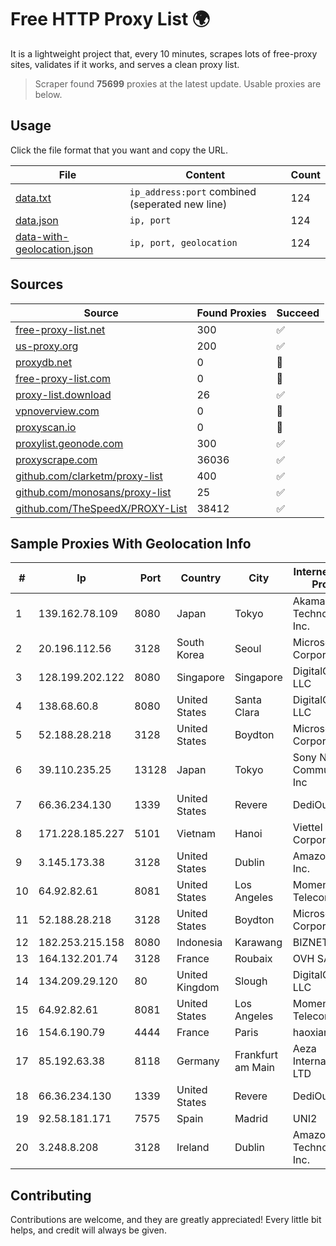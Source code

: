 
# Free HTTP Proxy List 🌍

It is a lightweight project that, every 10 minutes, scrapes lots of free-proxy sites, validates if it works, and serves a clean proxy list.


> Scraper found **75699** proxies at the latest update. Usable proxies are below.

## Usage

Click the file format that you want and copy the URL.


|File|Content|Count|
|----|-------|-----|
|[data.txt](https://raw.githubusercontent.com/themiralay/Proxy-List-World/master/data.txt)|`ip_address:port` combined (seperated new line)|124|
|[data.json](https://raw.githubusercontent.com/themiralay/Proxy-List-World/master/data.json)|`ip, port`|124|
|[data-with-geolocation.json](https://raw.githubusercontent.com/themiralay/Proxy-List-World/master/data-with-geolocation.json)|`ip, port, geolocation`|124|

## Sources

|Source|Found Proxies|Succeed|
|------|-------------|-------|
|[free-proxy-list.net](https://free-proxy-list.net)|300|✅|
|[us-proxy.org](https://www.us-proxy.org)|200|✅|
|[proxydb.net](http://proxydb.net)|0|🚫|
|[free-proxy-list.com](https://free-proxy-list.com/?page=&port=&type%5B%5D=http&type%5B%5D=https&up_time=0&search=Search)|0|🚫|
|[proxy-list.download](https://www.proxy-list.download/HTTP)|26|✅|
|[vpnoverview.com](https://vpnoverview.com/privacy/anonymous-browsing/free-proxy-servers)|0|🚫|
|[proxyscan.io](https://www.proxyscan.io)|0|🚫|
|[proxylist.geonode.com](https://proxylist.geonode.com/api/proxy-list?limit=300&page=1&sort_by=lastChecked&sort_type=desc&protocols=http,https)|300|✅|
|[proxyscrape.com](https://api.proxyscrape.com/v2/?request=displayproxies&protocol=http&timeout=10000&country=all&ssl=all&anonymity=all)|36036|✅|
|[github.com/clarketm/proxy-list](https://raw.githubusercontent.com/clarketm/proxy-list/master/proxy-list-raw.txt)|400|✅|
|[github.com/monosans/proxy-list](https://raw.githubusercontent.com/monosans/proxy-list/main/proxies/http.txt)|25|✅|
|[github.com/TheSpeedX/PROXY-List](https://raw.githubusercontent.com/TheSpeedX/PROXY-List/master/http.txt)|38412|✅|


## Sample Proxies With Geolocation Info

|#|Ip|Port|Country|City|Internet Service Provider|
|-|--|----|-------|----|-------------------------|
|1|139.162.78.109|8080|Japan|Tokyo|Akamai Technologies, Inc.|
|2|20.196.112.56|3128|South Korea|Seoul|Microsoft Corporation|
|3|128.199.202.122|8080|Singapore|Singapore|DigitalOcean, LLC|
|4|138.68.60.8|8080|United States|Santa Clara|DigitalOcean, LLC|
|5|52.188.28.218|3128|United States|Boydton|Microsoft Corporation|
|6|39.110.235.25|13128|Japan|Tokyo|Sony Network Communications Inc|
|7|66.36.234.130|1339|United States|Revere|DediOutlet, LLC|
|8|171.228.185.227|5101|Vietnam|Hanoi|Viettel Corporation|
|9|3.145.173.38|3128|United States|Dublin|Amazon.com, Inc.|
|10|64.92.82.61|8081|United States|Los Angeles|Momentum Telecom, Inc.|
|11|52.188.28.218|3128|United States|Boydton|Microsoft Corporation|
|12|182.253.215.158|8080|Indonesia|Karawang|BIZNET|
|13|164.132.201.74|3128|France|Roubaix|OVH SAS|
|14|134.209.29.120|80|United Kingdom|Slough|DigitalOcean, LLC|
|15|64.92.82.61|8081|United States|Los Angeles|Momentum Telecom, Inc.|
|16|154.6.190.79|4444|France|Paris|haoxiangyun|
|17|85.192.63.38|8118|Germany|Frankfurt am Main|Aeza International LTD|
|18|66.36.234.130|1339|United States|Revere|DediOutlet, LLC|
|19|92.58.181.171|7575|Spain|Madrid|UNI2|
|20|3.248.8.208|3128|Ireland|Dublin|Amazon Technologies Inc.|



## Contributing

Contributions are welcome, and they are greatly appreciated! Every
little bit helps, and credit will always be given.

